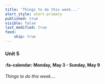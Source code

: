 ```yaml
---
title: 'Things to do this week...'
alert_style: alert-primary
published: true
visible: false
last_modified: true
feed:
    skip: true
---
```


### Unit 5
#### :fa-calendar: Monday, May 3 - Sunday, May 9
###### Things to do this week....
